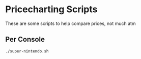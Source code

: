 # Pricecharting Scripts

These are some scripts to help compare prices, not much atm

## Per Console

```bash
./super-nintendo.sh
```